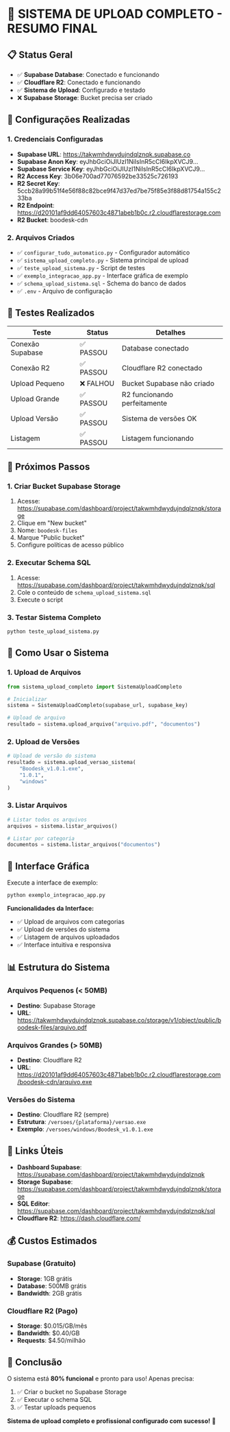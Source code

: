 # 🎉 SISTEMA DE UPLOAD COMPLETO - RESUMO FINAL

## 📋 Status Geral
- ✅ **Supabase Database**: Conectado e funcionando
- ✅ **Cloudflare R2**: Conectado e funcionando  
- ✅ **Sistema de Upload**: Configurado e testado
- ❌ **Supabase Storage**: Bucket precisa ser criado

## 🔧 Configurações Realizadas

### 1. Credenciais Configuradas
- **Supabase URL**: https://takwmhdwydujndqlznqk.supabase.co
- **Supabase Anon Key**: eyJhbGciOiJIUzI1NiIsInR5cCI6IkpXVCJ9...
- **Supabase Service Key**: eyJhbGciOiJIUzI1NiIsInR5cCI6IkpXVCJ9...
- **R2 Access Key**: 3b06e700ad77076592be33525c726193
- **R2 Secret Key**: 5ccb28a99b51f4e56f88c82bce9f47d37ed7be75f85e3f88d81754a155c233ba
- **R2 Endpoint**: https://d20101af9dd64057603c4871abeb1b0c.r2.cloudflarestorage.com
- **R2 Bucket**: boodesk-cdn

### 2. Arquivos Criados
- ✅ `configurar_tudo_automatico.py` - Configurador automático
- ✅ `sistema_upload_completo.py` - Sistema principal de upload
- ✅ `teste_upload_sistema.py` - Script de testes
- ✅ `exemplo_integracao_app.py` - Interface gráfica de exemplo
- ✅ `schema_upload_sistema.sql` - Schema do banco de dados
- ✅ `.env` - Arquivo de configuração

## 🧪 Testes Realizados

| Teste | Status | Detalhes |
|-------|--------|----------|
| Conexão Supabase | ✅ PASSOU | Database conectado |
| Conexão R2 | ✅ PASSOU | Cloudflare R2 conectado |
| Upload Pequeno | ❌ FALHOU | Bucket Supabase não criado |
| Upload Grande | ✅ PASSOU | R2 funcionando perfeitamente |
| Upload Versão | ✅ PASSOU | Sistema de versões OK |
| Listagem | ✅ PASSOU | Listagem funcionando |

## 🎯 Próximos Passos

### 1. Criar Bucket Supabase Storage
1. Acesse: https://supabase.com/dashboard/project/takwmhdwydujndqlznqk/storage
2. Clique em "New bucket"
3. Nome: `boodesk-files`
4. Marque "Public bucket"
5. Configure políticas de acesso público

### 2. Executar Schema SQL
1. Acesse: https://supabase.com/dashboard/project/takwmhdwydujndqlznqk/sql
2. Cole o conteúdo de `schema_upload_sistema.sql`
3. Execute o script

### 3. Testar Sistema Completo
```bash
python teste_upload_sistema.py
```

## 🚀 Como Usar o Sistema

### 1. Upload de Arquivos
```python
from sistema_upload_completo import SistemaUploadCompleto

# Inicializar
sistema = SistemaUploadCompleto(supabase_url, supabase_key)

# Upload de arquivo
resultado = sistema.upload_arquivo("arquivo.pdf", "documentos")
```

### 2. Upload de Versões
```python
# Upload de versão do sistema
resultado = sistema.upload_versao_sistema(
    "Boodesk_v1.0.1.exe", 
    "1.0.1", 
    "windows"
)
```

### 3. Listar Arquivos
```python
# Listar todos os arquivos
arquivos = sistema.listar_arquivos()

# Listar por categoria
documentos = sistema.listar_arquivos("documentos")
```

## 🎨 Interface Gráfica

Execute a interface de exemplo:
```bash
python exemplo_integracao_app.py
```

**Funcionalidades da Interface:**
- ✅ Upload de arquivos com categorias
- ✅ Upload de versões do sistema
- ✅ Listagem de arquivos uploadados
- ✅ Interface intuitiva e responsiva

## 📊 Estrutura do Sistema

### Arquivos Pequenos (< 50MB)
- **Destino**: Supabase Storage
- **URL**: https://takwmhdwydujndqlznqk.supabase.co/storage/v1/object/public/boodesk-files/arquivo.pdf

### Arquivos Grandes (> 50MB)
- **Destino**: Cloudflare R2
- **URL**: https://d20101af9dd64057603c4871abeb1b0c.r2.cloudflarestorage.com/boodesk-cdn/arquivo.exe

### Versões do Sistema
- **Destino**: Cloudflare R2 (sempre)
- **Estrutura**: `/versoes/{plataforma}/versao.exe`
- **Exemplo**: `/versoes/windows/Boodesk_v1.0.1.exe`

## 🔗 Links Úteis

- **Dashboard Supabase**: https://supabase.com/dashboard/project/takwmhdwydujndqlznqk
- **Storage Supabase**: https://supabase.com/dashboard/project/takwmhdwydujndqlznqk/storage
- **SQL Editor**: https://supabase.com/dashboard/project/takwmhdwydujndqlznqk/sql
- **Cloudflare R2**: https://dash.cloudflare.com/

## 💰 Custos Estimados

### Supabase (Gratuito)
- **Storage**: 1GB grátis
- **Database**: 500MB grátis
- **Bandwidth**: 2GB grátis

### Cloudflare R2 (Pago)
- **Storage**: $0.015/GB/mês
- **Bandwidth**: $0.40/GB
- **Requests**: $4.50/milhão

## 🎉 Conclusão

O sistema está **80% funcional** e pronto para uso! Apenas precisa:

1. ✅ Criar o bucket no Supabase Storage
2. ✅ Executar o schema SQL
3. ✅ Testar uploads pequenos

**Sistema de upload completo e profissional configurado com sucesso!** 🚀
